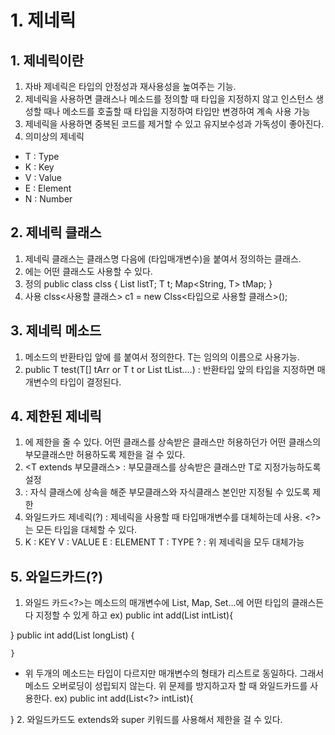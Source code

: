 # 1. 제네릭
## 1. 제네릭이란
1. 자바 제네릭은 타입의 안정성과 재사용성을 높여주는 기능.
2. 제네릭을 사용하면 클래스나 메소드를 정의할 때 타입을 지정하지 않고 인스턴스
    생성할 때나 메소드를 호출할 때 타입을 지정하여 타입만 변경하여 계속 사용 가능
3. 제네릭을 사용하면 중복된 코드를 제거할 수 있고 유지보수성과 가독성이 좋아진다.
4. 의미상의 제네릭
- T : Type
- K : Key
- V : Value
- E : Element
- N : Number

## 2. 제네릭 클래스
1. 제네릭 클래스는 클래스명 다음에 <T>(타입매개변수)을 붙여서 정의하는 클래스.
2. <T>에는 어떤 클래스도 사용할 수 있다.
3. 정의
 public class clss<T> {
    List<T> listT;
    T t;
    Map<String, T> tMap;
}
4. 사용
    clss<사용할 클래스> c1 = new Clss<타입으로 사용할 클래스>();

## 3. 제네릭 메소드
1. 메소드의 반환타입 앞에 <T>를 붙여서 정의한다. T는 임의의 이름으로 사용가능.
2. public <T> T test(T[] tArr or T t or List<T> tList....) : 반환타입 앞의 <T> 타입을 지정하면
     매개변수의 타입이 결정된다.

## 4. 제한된 제네릭
1. <T>에 제한을 줄 수 있다. 어떤 클래스를 상속받은 클래스만 허용하던가 어떤 클래스의 부모클래스만 허용하도록 제한을 걸 수 있다.
2. <T extends 부모클래스> : 부모클래스를 상속받은 클래스만 T로 지정가능하도록 설정
3. <? super 자식클래스> : 자식 클래스에 상속을 해준 부모클래스와 자식클래스 본인만 지정될 수 있도록 제한
4. 와일드카드 제네릭(?) : 제네릭을 사용할 때 타입매개변수를 대체하는데 사용. <?>는 모든 타입을 
    대체할 수 있다.
5. K : KEY
    V : VALUE
    E : ELEMENT
    T : TYPE
    ? : 위 제네릭을 모두 대체가능

## 5. 와일드카드(?)
1. 와일드 카드<?>는 메소드의 매개변수에 List, Map, Set...에 어떤 타입의 클래스든 다 지정할 수 있게 하고 
ex) public int add(List<Integer> intList){


}
    public int add(List<Long> longList) {

    }
- 위 두개의 메소드는 타입이 다르지만 매개변수의 형태가 리스트로 동일하다. 그래서 메소드 오버로딩이 성립되지 않는다. 위 문제를
     방지하고자 할 때 와일드카드를 사용한다.
ex) public int add(List<?> intList){

}
2. 와일드카드도 extends와 super 키워드를 사용해서 제한을 걸 수 있다.


